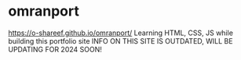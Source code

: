 # omranport
https://o-shareef.github.io/omranport/
Learning HTML, CSS, JS while building this portfolio site
INFO ON THIS SITE IS OUTDATED, WILL BE UPDATING FOR 2024 SOON!
